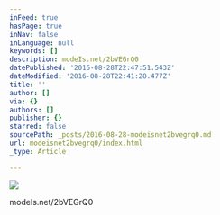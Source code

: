 ```yaml
---
inFeed: true
hasPage: true
inNav: false
inLanguage: null
keywords: []
description: modeIs.net/2bVEGrQ0
datePublished: '2016-08-28T22:47:51.543Z'
dateModified: '2016-08-28T22:41:28.477Z'
title: ''
author: []
via: {}
authors: []
publisher: {}
starred: false
sourcePath: _posts/2016-08-28-modeisnet2bvegrq0.md
url: modeisnet2bvegrq0/index.html
_type: Article

---
```

![](https://the-grid-user-content.s3-us-west-2.amazonaws.com/564d65a9-3971-4f4c-ac47-01bc364d5452.jpg)

modeIs.net/2bVEGrQ0